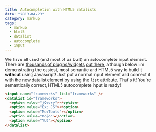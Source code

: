 ```yaml
---
title: Autocompletion with HTML5 datalists
date: "2013-04-23"
category: markup
tags:
  - markup
  - html5
  - datalist
  - autocomplete
  - input
---
```


We have all used (and most of us built) an autocomplete input element. There are [thousands](http://jqueryui.com/autocomplete/ "jQueryUI Autocomplete") [of plugins/widgets](http://www.devbridge.com/projects/autocomplete/jquery/ "Ajax autocomplete for jQuery") [out there](http://bassistance.de/jquery-plugins/jquery-plugin-autocomplete/ "jQuery plugin: Autocomplete"), although below I'm demonstrating the easiest, most semantic and HTML5 way to build it **without** using Javascript! Just put a normal input element and connect it with the new datalist element by using the `list` attribute. That's it! You're semantically correct, HTML5 autocomplete input is ready!

```html
<input name="frameworks" list="frameworks" />
<datalist id="frameworks">
  <option value="jQuery"></option>
  <option value="Ext JS"></option>
  <option value="MooTools"></option>
  <option value="Dojo"></option>
  <option value="YUI"></option>
</datalist>
```
